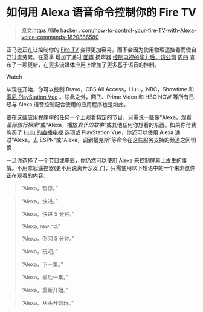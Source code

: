 # 如何用 Alexa 语音命令控制你的 Fire TV

> 原文:[https://life hacker . com/how-to-control-your-fire-TV-with-Alexa-voice-commands-1820886580](https://lifehacker.com/how-to-control-your-fire-tv-with-alexa-voice-commands-1820886580)

亚马逊正在让控制你的 [Fire TV](https://lifehacker.com/how-to-install-kodi-on-your-fire-tv-edition-amazon-powe-1820843225) 变得更加容易，而不会因为使用物理遥控器而使自己过度劳累。在夏季 增加了通过 [回声](https://lifehacker.com/the-alexa-skills-that-are-actually-worth-using-1791616099) 扬声器 [控制电视的能力后，该公司](https://amazonfiretv.blog/how-to-control-your-amazon-fire-tv-with-your-echo-device-d85473215146) [周四](https://amazonfiretv.blog/now-alexa-on-fire-tv-can-control-hulu-playstation-vue-cbs-all-access-and-more-ba43253cd32) 宣布了一项更新，在更多流媒体应用上增加了更多基于语音的控制。

Watch

从现在开始，你可以控制 Bravo，CBS All Access，Hulu，NBC，Showtime 和 [索尼 PlayStation Vue](https://lifehacker.com/live-tv-streaming-showdown-sling-vs-playstation-vue-v-1791749070) 。除此之外，网飞、Prime Video 和 HBO NOW 等所有已经与 Alexa 语音控制配合使用的应用程序也是如此。

要在这些应用程序中的任何一个上观看特定的节目，只需说一些像“Alexa，观看*星际旅行探索*”或“Alexa，播放*女仆的故事*”或其他任何你想看的东西。如果你付费购买了 [Hulu 的直播电视](https://lifehacker.com/now-you-can-watch-live-tv-via-hulu-on-your-computer-1798406458) 选项或 PlayStation Vue，你还可以使用 Alexa 通过“Alexa，去 ESPN”或“Alexa，调到福克斯”等命令在这些服务支持的频道之间切换

一旦你选择了一个节目或电影，你仍然可以使用 Alexa 来控制屏幕上发生的事情。不用拿起遥控器(更不用说离开沙发了)，只需使用以下短语中的一个来浏览你正在观看的内容:

> “Alexa，暂停。”

> “Alexa，快进。”
> 
> “Alexa，快进 5 分钟。”
> 
> “Alexa, rewind.”
> 
> “Alexa，倒回 5 分钟。”
> 
> “Alexa，玩吧。”
> 
> “Alexa，下一集。”
> 
> “Alexa，最后一集。”
> 
> “Alexa，重新开始。”

> “Alexa，从头开始玩。”